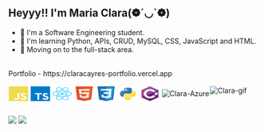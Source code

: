 ## Heyyy!! I'm Maria Clara(❁´◡`❁)

- 🔭 I'm a Software Engineering student.
- 🌱 I'm learning Python, APIs, CRUD, MySQL, CSS, JavaScript and HTML.
- 👯 Moving on to the full-stack area. <br>
<br>
  Portfolio - https://claracayres-portfolio.vercel.app
 

<div style="display: inline_block"><br>
  <img align="center" alt="Clara-Js" height="30" width="40" src="https://raw.githubusercontent.com/devicons/devicon/master/icons/javascript/javascript-plain.svg">
  <img align="center" alt="Clara-Ts" height="30" width="40" src="https://raw.githubusercontent.com/devicons/devicon/master/icons/typescript/typescript-plain.svg">
  <img align="center" alt="Clara-React" height="30" width="40" src="https://raw.githubusercontent.com/devicons/devicon/master/icons/react/react-original.svg">
  <img align="center" alt="Clara-HTML" height="30" width="40" src="https://raw.githubusercontent.com/devicons/devicon/master/icons/html5/html5-original.svg">
  <img align="center" alt="Clara-CSS" height="30" width="40" src="https://raw.githubusercontent.com/devicons/devicon/master/icons/css3/css3-original.svg">
  <img align="center" alt="Clara-Python" height="30" width="40" src="https://raw.githubusercontent.com/devicons/devicon/master/icons/python/python-original.svg">
  <img align="center" alt="Clara-Csharp" height="30" width="40" src="https://raw.githubusercontent.com/devicons/devicon/master/icons/csharp/csharp-original.svg">
  <img align="center" alt="Clara-Azure" height="30" width="40" src="https://cdn.jsdelivr.net/gh/devicons/devicon@latest/icons/azure/azure-original.svg">
  <img align="right" alt="Clara-gif" height="100" width="100" src="https://media.discordapp.net/attachments/1254591841496727685/1254591874354643026/download.gif?ex=667a0d3c&is=6678bbbc&hm=3a1a746392d3f875a0ec192611356acf80fd393a7bc5010d23a7136f098f558e&=&width=618&height=618">
</div>
 
 ##
<div> 
  <a href = "mailto:clara.cayres1205@gmail.com"><img src="https://img.shields.io/badge/-Gmail-%23333?style=for-the-badge&logo=gmail&logoColor=white" target="_blank"></a>
  <a href="https://www.linkedin.com/in/maria-clara-cayres-de-almeida/" target="_blank"><img src="https://img.shields.io/badge/-LinkedIn-%230077B5?style=for-the-badge&logo=linkedin&logoColor=white" target="_blank"></a> 
  
</div>
